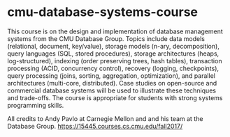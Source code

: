# cmu-database-systems-course
This course is on the design and implementation of database management systems from the CMU Database Group.
Topics include data models (relational, document, key/value), storage models (n-ary, decomposition), query languages (SQL, stored procedures), storage architectures (heaps, log-structured), indexing (order preserving trees, hash tables), transaction processing (ACID, concurrency control), recovery (logging, checkpoints), query processing (joins, sorting, aggregation, optimization), and parallel architectures (multi-core, distributed). Case studies on open-source and commercial database systems will be used to illustrate these techniques and trade-offs. The course is appropriate for students with strong systems programming skills.

All credits to Andy Pavlo at Carnegie Mellon and and his team at the Database Group.
https://15445.courses.cs.cmu.edu/fall2017/
